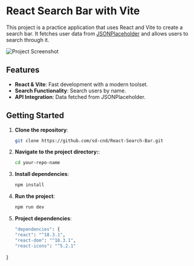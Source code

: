 # React Search Bar with Vite

This project is a practice application that uses React and Vite to create a search bar. It fetches user data from [JSONPlaceholder](https://jsonplaceholder.typicode.com/users) and allows users to search through it.

![Project Screenshot](https://i.postimg.cc/1XPfvZnV/Screenshot-2024-06-29-094625.png)

## Features

- **React & Vite**: Fast development with a modern toolset.
- **Search Functionality**: Search users by name.
- **API Integration**: Data fetched from JSONPlaceholder.

## Getting Started

1. **Clone the repository**:
   ```bash
   git clone https://github.com/sd-cnd/React-Search-Bar.git

2. **Navigate to the project directory:**:
    ```bash
    cd your-repo-name
3. **Install dependencies**:
    ```bash
    npm install
4. **Run the project**:
    ```bash
    npm run dev

5. **Project dependencies**:
    ```bash
    "dependencies": {
    "react": "^18.3.1",
    "react-dom": "^18.3.1",
    "react-icons": "^5.2.1"
  }

